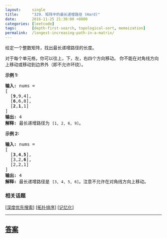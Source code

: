 ```yaml
---
layout:     single
title:      "329. 矩阵中的最长递增路径 (Hard)"
date:       2016-11-25 21:30:00 +0800
categories: [leetcode]
tags:       [depth-first-search, topological-sort, memoization]
permalink:  /longest-increasing-path-in-a-matrix/
---
```


<p>给定一个整数矩阵，找出最长递增路径的长度。</p>

<p>对于每个单元格，你可以往上，下，左，右四个方向移动。 你不能在对角线方向上移动或移动到边界外（即不允许环绕）。</p>

<p><strong>示例 1:</strong></p>

<pre><strong>输入: </strong>nums = 
[
  [<strong>9</strong>,9,4],
  [<strong>6</strong>,6,8],
  [<strong>2</strong>,<strong>1</strong>,1]
] 
<strong>输出:</strong> 4 
<strong>解释:</strong> 最长递增路径为&nbsp;<code>[1, 2, 6, 9]</code>。</pre>

<p><strong>示例 2:</strong></p>

<pre><strong>输入:</strong> nums = 
[
  [<strong>3</strong>,<strong>4</strong>,<strong>5</strong>],
  [3,2,<strong>6</strong>],
  [2,2,1]
] 
<strong>输出: </strong>4 
<strong>解释: </strong>最长递增路径是&nbsp;<code>[3, 4, 5, 6]</code>。注意不允许在对角线方向上移动。
</pre>

### 相关话题
  [[深度优先搜索](https://github.com/openset/leetcode/tree/master/tag/depth-first-search/README.md)]
  [[拓扑排序](https://github.com/openset/leetcode/tree/master/tag/topological-sort/README.md)]
  [[记忆化](https://github.com/openset/leetcode/tree/master/tag/memoization/README.md)]

---

## [答案](https://github.com/openset/leetcode/tree/master/problems/longest-increasing-path-in-a-matrix)
